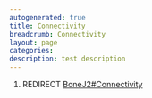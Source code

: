 ```yaml
---
autogenerated: true
title: Connectivity
breadcrumb: Connectivity
layout: page
categories: 
description: test description
---
```


1.  REDIRECT [BoneJ2\#Connectivity](BoneJ2#Connectivity "wikilink")
